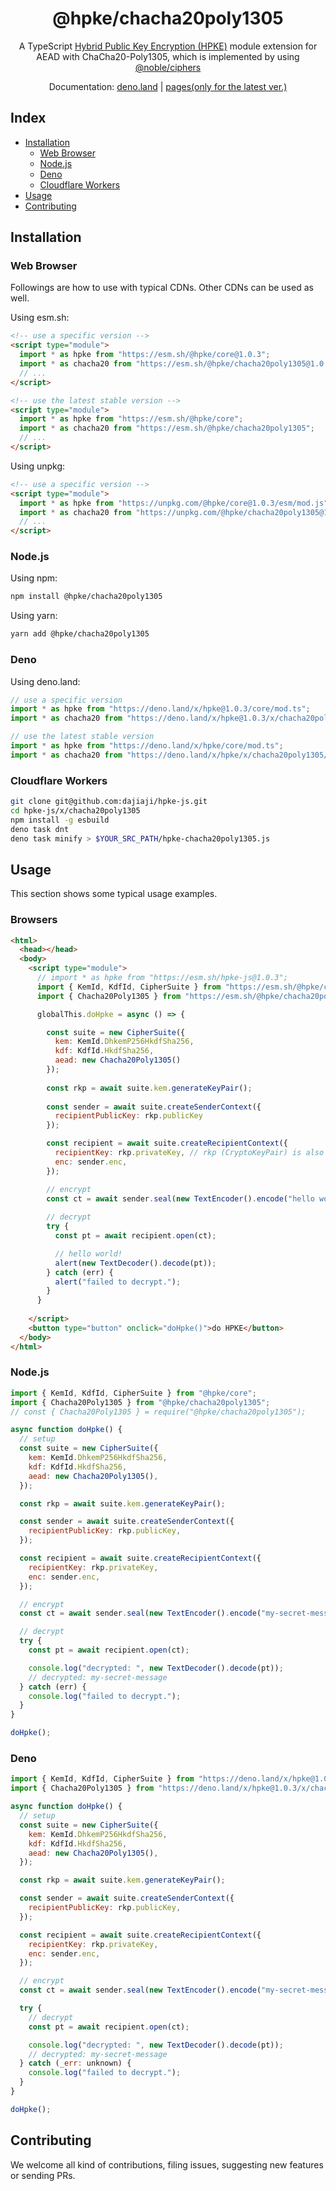 <h1 align="center">@hpke/chacha20poly1305</h1>

<div align="center">
A TypeScript <a href="https://datatracker.ietf.org/doc/html/rfc9180">Hybrid Public Key Encryption (HPKE)</a> module extension for AEAD with ChaCha20-Poly1305, which is implemented by using <a href="https://github.com/paulmillr/noble-ciphers">@noble/ciphers</a></div>
<p></p>

<div align="center">

Documentation: [deno.land](https://doc.deno.land/https://deno.land/x/hpke/x/chacha20poly1305/mod.ts) | [pages(only for the latest ver.)](https://dajiaji.github.io/hpke-js/chacha20poly1305/docs/)

</div>

## Index

- [Installation](#installation)
  - [Web Browser](#web-browser)
  - [Node.js](#nodejs)
  - [Deno](#deno)
  - [Cloudflare Workers](#cloudflare-workers)
- [Usage](#usage)
- [Contributing](#contributing)

## Installation

### Web Browser

Followings are how to use with typical CDNs. Other CDNs can be used as well.

Using esm.sh:

```html
<!-- use a specific version -->
<script type="module">
  import * as hpke from "https://esm.sh/@hpke/core@1.0.3";
  import * as chacha20 from "https://esm.sh/@hpke/chacha20poly1305@1.0.3";
  // ...
</script>

<!-- use the latest stable version -->
<script type="module">
  import * as hpke from "https://esm.sh/@hpke/core";
  import * as chacha20 from "https://esm.sh/@hpke/chacha20poly1305";
  // ...
</script>
```

Using unpkg:

```html
<!-- use a specific version -->
<script type="module">
  import * as hpke from "https://unpkg.com/@hpke/core@1.0.3/esm/mod.js";
  import * as chacha20 from "https://unpkg.com/@hpke/chacha20poly1305@1.0.3/esm/mod.js";
  // ...
</script>
```

### Node.js

Using npm:

```sh
npm install @hpke/chacha20poly1305
```

Using yarn:

```sh
yarn add @hpke/chacha20poly1305
```

### Deno

Using deno.land:

```js
// use a specific version
import * as hpke from "https://deno.land/x/hpke@1.0.3/core/mod.ts";
import * as chacha20 from "https://deno.land/x/hpke@1.0.3/x/chacha20poly1305/mod.ts";

// use the latest stable version
import * as hpke from "https://deno.land/x/hpke/core/mod.ts";
import * as chacha20 from "https://deno.land/x/hpke/x/chacha20poly1305/mod.ts";
```

### Cloudflare Workers

```sh
git clone git@github.com:dajiaji/hpke-js.git
cd hpke-js/x/chacha20poly1305
npm install -g esbuild
deno task dnt
deno task minify > $YOUR_SRC_PATH/hpke-chacha20poly1305.js
```

## Usage

This section shows some typical usage examples.

### Browsers

```html
<html>
  <head></head>
  <body>
    <script type="module">
      // import * as hpke from "https://esm.sh/hpke-js@1.0.3";
      import { KemId, KdfId, CipherSuite } from "https://esm.sh/@hpke/core@1.0.3";
      import { Chacha20Poly1305 } from "https://esm.sh/@hpke/chacha20poly1305@1.0.3";

      globalThis.doHpke = async () => {

        const suite = new CipherSuite({
          kem: KemId.DhkemP256HkdfSha256,
          kdf: KdfId.HkdfSha256,
          aead: new Chacha20Poly1305()
        });
 
        const rkp = await suite.kem.generateKeyPair();
      
        const sender = await suite.createSenderContext({
          recipientPublicKey: rkp.publicKey
        });

        const recipient = await suite.createRecipientContext({
          recipientKey: rkp.privateKey, // rkp (CryptoKeyPair) is also acceptable.
          enc: sender.enc,
        });

        // encrypt
        const ct = await sender.seal(new TextEncoder().encode("hello world!"));
      
        // decrypt
        try {
          const pt = await recipient.open(ct);

          // hello world!
          alert(new TextDecoder().decode(pt));
        } catch (err) {
          alert("failed to decrypt.");
        }
      }
      
    </script>
    <button type="button" onclick="doHpke()">do HPKE</button>
  </body>
</html>
```

### Node.js

```js
import { KemId, KdfId, CipherSuite } from "@hpke/core";
import { Chacha20Poly1305 } from "@hpke/chacha20poly1305";
// const { Chacha20Poly1305 } = require("@hpke/chacha20poly1305");

async function doHpke() {
  // setup
  const suite = new CipherSuite({
    kem: KemId.DhkemP256HkdfSha256,
    kdf: KdfId.HkdfSha256,
    aead: new Chacha20Poly1305(),
  });

  const rkp = await suite.kem.generateKeyPair();

  const sender = await suite.createSenderContext({
    recipientPublicKey: rkp.publicKey,
  });

  const recipient = await suite.createRecipientContext({
    recipientKey: rkp.privateKey,
    enc: sender.enc,
  });

  // encrypt
  const ct = await sender.seal(new TextEncoder().encode("my-secret-message"));

  // decrypt
  try {
    const pt = await recipient.open(ct);

    console.log("decrypted: ", new TextDecoder().decode(pt));
    // decrypted: my-secret-message
  } catch (err) {
    console.log("failed to decrypt.");
  }
}

doHpke();
```

### Deno

```js
import { KemId, KdfId, CipherSuite } from "https://deno.land/x/hpke@1.0.3/core/mod.ts";
import { Chacha20Poly1305 } from "https://deno.land/x/hpke@1.0.3/x/chacha20poly1305/mod.ts";

async function doHpke() {
  // setup
  const suite = new CipherSuite({
    kem: KemId.DhkemP256HkdfSha256,
    kdf: KdfId.HkdfSha256,
    aead: new Chacha20Poly1305(),
  });

  const rkp = await suite.kem.generateKeyPair();

  const sender = await suite.createSenderContext({
    recipientPublicKey: rkp.publicKey,
  });

  const recipient = await suite.createRecipientContext({
    recipientKey: rkp.privateKey,
    enc: sender.enc,
  });

  // encrypt
  const ct = await sender.seal(new TextEncoder().encode("my-secret-message"));

  try {
    // decrypt
    const pt = await recipient.open(ct);

    console.log("decrypted: ", new TextDecoder().decode(pt));
    // decrypted: my-secret-message
  } catch (_err: unknown) {
    console.log("failed to decrypt.");
  }
}

doHpke();
```

## Contributing

We welcome all kind of contributions, filing issues, suggesting new features or
sending PRs.
